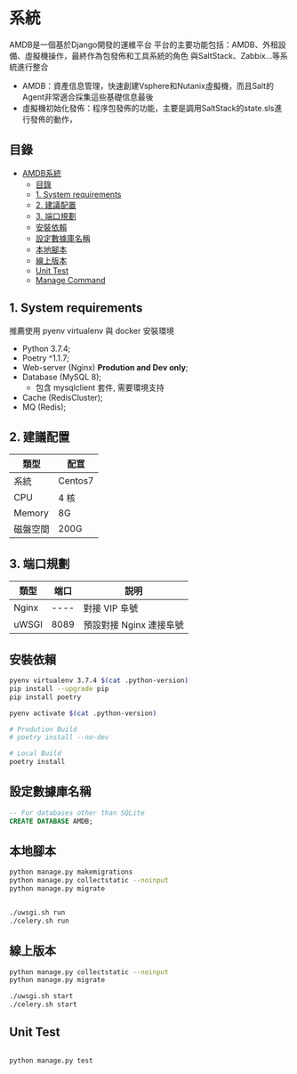 # 系統
AMDB是一個基於Django開發的運維平台
平台的主要功能包括：AMDB、外租設備、虛擬機操作，最終作為包發佈和工具系統的角色
與SaltStack、Zabbix...等系統進行整合

* AMDB：資產信息管理，快速創建Vsphere和Nutanix虛擬機，而且Salt的Agent非常適合採集這些基礎信息最後
* 虛擬機初始化發佈：程序包發佈的功能，主要是調用SaltStack的state.sls進行發佈的動作，

## 目錄
- [AMDB系統](#AMDB系統)
  - [目錄](#目錄)
  - [1. System requirements](#1-system-requirements)
  - [2. 建議配置](#2-建議配置)
  - [3. 端口規劃](#3-端口規劃)
  - [安裝依賴](#安裝依賴)
  - [設定數據庫名稱](#設定數據庫名稱)
  - [本地腳本](#本地腳本)
  - [線上版本](#線上版本)
  - [Unit Test](#unit-test)
  - [Manage Command](#manage-command)

## 1. System requirements

推薦使用 pyenv virtualenv 與 docker 安裝環境

- Python 3.7.4;
- Poetry ^1.1.7;
- Web-server (Nginx) **Prodution and Dev only**;
- Database (MySQL 8);
  - 包含 mysqlclient 套件, 需要環境支持
- Cache (RedisCluster);
- MQ (Redis);

## 2. 建議配置

| 類型     | 配罝    |
| -------- | ------- |
| 系統     | Centos7 |
| CPU      | 4 核    |
| Memory   | 8G      |
| 磁盤空間 | 200G    |

## 3. 端口規劃

| 類型  | 端口 | 説明                    |
| ----- | ---- | ----------------------- |
| Nginx | ---- | 對接 VIP 阜號           |
| uWSGI | 8089 | 預設對接 Nginx 連接阜號 |

## 安裝依賴
```bash
pyenv virtualenv 3.7.4 $(cat .python-version)
pip install --upgrade pip
pip install poetry

pyenv activate $(cat .python-version)

# Prodution Build
# poetry install --no-dev

# Local Build
poetry install
```

## 設定數據庫名稱
```sql
-- For databases other than SQLite
CREATE DATABASE AMDB;
```

## 本地腳本
```bash
python manage.py makemigrations
python manage.py collectstatic --noinput
python manage.py migrate


./uwsgi.sh run
./celery.sh run
```

## 線上版本
```bash
python manage.py collectstatic --noinput
python manage.py migrate

./uwsgi.sh start
./celery.sh start
```

## Unit Test
```bash

python manage.py test

```
